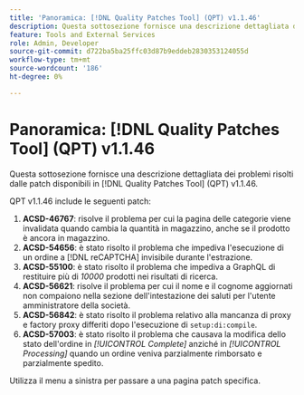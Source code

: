 ```yaml
---
title: 'Panoramica: [!DNL Quality Patches Tool] (QPT) v1.1.46'
description: Questa sottosezione fornisce una descrizione dettagliata dei problemi risolti dalle patch disponibili in  [!DNL Quality Patches Tool] (QPT) v1.1.46.
feature: Tools and External Services
role: Admin, Developer
source-git-commit: d722ba5ba25ffc03d87b9eddeb2830353124055d
workflow-type: tm+mt
source-wordcount: '186'
ht-degree: 0%

---
```


# Panoramica: [!DNL Quality Patches Tool] (QPT) v1.1.46

Questa sottosezione fornisce una descrizione dettagliata dei problemi risolti dalle patch disponibili in [!DNL Quality Patches Tool] (QPT) v1.1.46.

QPT v1.1.46 include le seguenti patch:

1. **ACSD-46767**: risolve il problema per cui la pagina delle categorie viene invalidata quando cambia la quantità in magazzino, anche se il prodotto è ancora in magazzino.
1. **ACSD-54656**: è stato risolto il problema che impediva l&#39;esecuzione di un ordine a [!DNL reCAPTCHA] invisibile durante l&#39;estrazione.
1. **ACSD-55100**: è stato risolto il problema che impediva a GraphQL di restituire più di *10000* prodotti nei risultati di ricerca.
1. **ACSD-56621**: risolve il problema per cui il nome e il cognome aggiornati non compaiono nella sezione dell&#39;intestazione dei saluti per l&#39;utente amministratore della società.
1. **ACSD-56842**: è stato risolto il problema relativo alla mancanza di proxy e factory proxy differiti dopo l&#39;esecuzione di `setup:di:compile`.
1. **ACSD-57003**: è stato risolto il problema che causava la modifica dello stato dell&#39;ordine in *[!UICONTROL Complete]* anziché in *[!UICONTROL Processing]* quando un ordine veniva parzialmente rimborsato e parzialmente spedito.

Utilizza il menu a sinistra per passare a una pagina patch specifica.
